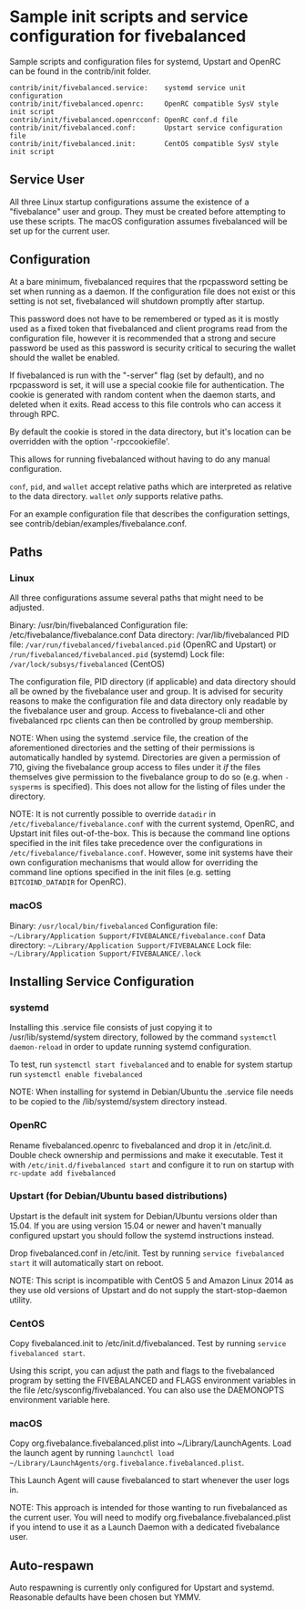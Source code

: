 Sample init scripts and service configuration for fivebalanced
==========================================================

Sample scripts and configuration files for systemd, Upstart and OpenRC
can be found in the contrib/init folder.

    contrib/init/fivebalanced.service:    systemd service unit configuration
    contrib/init/fivebalanced.openrc:     OpenRC compatible SysV style init script
    contrib/init/fivebalanced.openrcconf: OpenRC conf.d file
    contrib/init/fivebalanced.conf:       Upstart service configuration file
    contrib/init/fivebalanced.init:       CentOS compatible SysV style init script

Service User
---------------------------------

All three Linux startup configurations assume the existence of a "fivebalance" user
and group.  They must be created before attempting to use these scripts.
The macOS configuration assumes fivebalanced will be set up for the current user.

Configuration
---------------------------------

At a bare minimum, fivebalanced requires that the rpcpassword setting be set
when running as a daemon.  If the configuration file does not exist or this
setting is not set, fivebalanced will shutdown promptly after startup.

This password does not have to be remembered or typed as it is mostly used
as a fixed token that fivebalanced and client programs read from the configuration
file, however it is recommended that a strong and secure password be used
as this password is security critical to securing the wallet should the
wallet be enabled.

If fivebalanced is run with the "-server" flag (set by default), and no rpcpassword is set,
it will use a special cookie file for authentication. The cookie is generated with random
content when the daemon starts, and deleted when it exits. Read access to this file
controls who can access it through RPC.

By default the cookie is stored in the data directory, but it's location can be overridden
with the option '-rpccookiefile'.

This allows for running fivebalanced without having to do any manual configuration.

`conf`, `pid`, and `wallet` accept relative paths which are interpreted as
relative to the data directory. `wallet` *only* supports relative paths.

For an example configuration file that describes the configuration settings,
see contrib/debian/examples/fivebalance.conf.

Paths
---------------------------------

### Linux

All three configurations assume several paths that might need to be adjusted.

Binary:              /usr/bin/fivebalanced
Configuration file:  /etc/fivebalance/fivebalance.conf
Data directory:      /var/lib/fivebalanced
PID file:            `/var/run/fivebalanced/fivebalanced.pid` (OpenRC and Upstart) or `/run/fivebalanced/fivebalanced.pid` (systemd)
Lock file:           `/var/lock/subsys/fivebalanced` (CentOS)

The configuration file, PID directory (if applicable) and data directory
should all be owned by the fivebalance user and group.  It is advised for security
reasons to make the configuration file and data directory only readable by the
fivebalance user and group.  Access to fivebalance-cli and other fivebalanced rpc clients
can then be controlled by group membership.

NOTE: When using the systemd .service file, the creation of the aforementioned
directories and the setting of their permissions is automatically handled by
systemd. Directories are given a permission of 710, giving the fivebalance group
access to files under it _if_ the files themselves give permission to the
fivebalance group to do so (e.g. when `-sysperms` is specified). This does not allow
for the listing of files under the directory.

NOTE: It is not currently possible to override `datadir` in
`/etc/fivebalance/fivebalance.conf` with the current systemd, OpenRC, and Upstart init
files out-of-the-box. This is because the command line options specified in the
init files take precedence over the configurations in
`/etc/fivebalance/fivebalance.conf`. However, some init systems have their own
configuration mechanisms that would allow for overriding the command line
options specified in the init files (e.g. setting `BITCOIND_DATADIR` for
OpenRC).

### macOS

Binary:              `/usr/local/bin/fivebalanced`
Configuration file:  `~/Library/Application Support/FIVEBALANCE/fivebalance.conf`
Data directory:      `~/Library/Application Support/FIVEBALANCE`
Lock file:           `~/Library/Application Support/FIVEBALANCE/.lock`

Installing Service Configuration
-----------------------------------

### systemd

Installing this .service file consists of just copying it to
/usr/lib/systemd/system directory, followed by the command
`systemctl daemon-reload` in order to update running systemd configuration.

To test, run `systemctl start fivebalanced` and to enable for system startup run
`systemctl enable fivebalanced`

NOTE: When installing for systemd in Debian/Ubuntu the .service file needs to be copied to the /lib/systemd/system directory instead.

### OpenRC

Rename fivebalanced.openrc to fivebalanced and drop it in /etc/init.d.  Double
check ownership and permissions and make it executable.  Test it with
`/etc/init.d/fivebalanced start` and configure it to run on startup with
`rc-update add fivebalanced`

### Upstart (for Debian/Ubuntu based distributions)

Upstart is the default init system for Debian/Ubuntu versions older than 15.04. If you are using version 15.04 or newer and haven't manually configured upstart you should follow the systemd instructions instead.

Drop fivebalanced.conf in /etc/init.  Test by running `service fivebalanced start`
it will automatically start on reboot.

NOTE: This script is incompatible with CentOS 5 and Amazon Linux 2014 as they
use old versions of Upstart and do not supply the start-stop-daemon utility.

### CentOS

Copy fivebalanced.init to /etc/init.d/fivebalanced. Test by running `service fivebalanced start`.

Using this script, you can adjust the path and flags to the fivebalanced program by
setting the FIVEBALANCED and FLAGS environment variables in the file
/etc/sysconfig/fivebalanced. You can also use the DAEMONOPTS environment variable here.

### macOS

Copy org.fivebalance.fivebalanced.plist into ~/Library/LaunchAgents. Load the launch agent by
running `launchctl load ~/Library/LaunchAgents/org.fivebalance.fivebalanced.plist`.

This Launch Agent will cause fivebalanced to start whenever the user logs in.

NOTE: This approach is intended for those wanting to run fivebalanced as the current user.
You will need to modify org.fivebalance.fivebalanced.plist if you intend to use it as a
Launch Daemon with a dedicated fivebalance user.

Auto-respawn
-----------------------------------

Auto respawning is currently only configured for Upstart and systemd.
Reasonable defaults have been chosen but YMMV.
